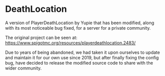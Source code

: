 # DeathLocation
A version of PlayerDeathLocation by Yupie that has been modified, along with its most noticeable bug fixed, for a server for a private community.

The original project can be seen at: https://www.spigotmc.org/resources/playerdeathlocation.2483/

Due to years of being abandoned, we had taken it upon ourselves to update and maintain it for our own use since 2019, but after finally fixing the config bug, have decided to release the modified source code to share with the wider community.
